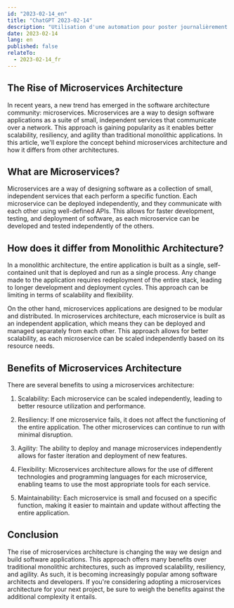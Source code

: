```yaml
---
id: "2023-02-14_en"
title: "ChatGPT 2023-02-14"
description: "Utilisation d'une automation pour poster journalièrement un article d'architecture logiciel, voici le sujet du 2023-02-14"
date: 2023-02-14
lang: en
published: false
relateTo:
  - 2023-02-14_fr
---
```


<article>

# The Rise of Microservices Architecture

In recent years, a new trend has emerged in the software architecture community: microservices. Microservices are a way to design software applications as a suite of small, independent services that communicate over a network. This approach is gaining popularity as it enables better scalability, resiliency, and agility than traditional monolithic applications. In this article, we'll explore the concept behind microservices architecture and how it differs from other architectures.

## What are Microservices?

Microservices are a way of designing software as a collection of small, independent services that each perform a specific function. Each microservice can be deployed independently, and they communicate with each other using well-defined APIs. This allows for faster development, testing, and deployment of software, as each microservice can be developed and tested independently of the others.

## How does it differ from Monolithic Architecture?

In a monolithic architecture, the entire application is built as a single, self-contained unit that is deployed and run as a single process. Any change made to the application requires redeployment of the entire stack, leading to longer development and deployment cycles. This approach can be limiting in terms of scalability and flexibility.

On the other hand, microservices applications are designed to be modular and distributed. In microservices architecture, each microservice is built as an independent application, which means they can be deployed and managed separately from each other. This approach allows for better scalability, as each microservice can be scaled independently based on its resource needs.

## Benefits of Microservices Architecture

There are several benefits to using a microservices architecture:

1. Scalability: Each microservice can be scaled independently, leading to better resource utilization and performance.

2. Resiliency: If one microservice fails, it does not affect the functioning of the entire application. The other microservices can continue to run with minimal disruption.

3. Agility: The ability to deploy and manage microservices independently allows for faster iteration and deployment of new features.

4. Flexibility: Microservices architecture allows for the use of different technologies and programming languages for each microservice, enabling teams to use the most appropriate tools for each service.

5. Maintainability: Each microservice is small and focused on a specific function, making it easier to maintain and update without affecting the entire application.

## Conclusion

The rise of microservices architecture is changing the way we design and build software applications. This approach offers many benefits over traditional monolithic architectures, such as improved scalability, resiliency, and agility. As such, it is becoming increasingly popular among software architects and developers. If you're considering adopting a microservices architecture for your next project, be sure to weigh the benefits against the additional complexity it entails.

</article>
